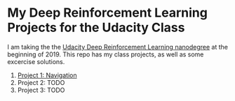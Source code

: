 # My Deep Reinforcement Learning Projects for the Udacity Class

I am taking the the [Udacity Deep Reinforcement Learning nanodegree](https://www.udacity.com/course/deep-reinforcement-learning-nanodegree--nd893) at the beginning of 2019. This repo has my class projects, as well as some excercise solutions.

1. [Project 1: Navigation](project_1_navigation/)
2. Project 2: TODO
3. Project 3: TODO